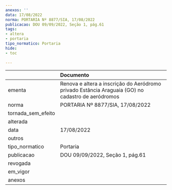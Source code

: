 ```yaml
---
anexos: ''
data: 17/08/2022
norma: PORTARIA Nº 8877/SIA, 17/08/2022
publicacao: DOU 09/09/2022, Seção 1, pág.61
tags:
- altera
- portaria
tipo_normatico: Portaria
hide: 
- toc 
 
---
```


|                    | Documento                                                                                         |
|:-------------------|:--------------------------------------------------------------------------------------------------|
| ementa             | Renova e altera a inscrição do Aeródromo privado Estância Araguaia (GO) no cadastro de aeródromos |
| norma              | PORTARIA Nº 8877/SIA, 17/08/2022                                                                  |
| tornada_sem_efeito |                                                                                                   |
| alterada           |                                                                                                   |
| data               | 17/08/2022                                                                                        |
| outros             |                                                                                                   |
| tipo_normatico     | Portaria                                                                                          |
| publicacao         | DOU 09/09/2022, Seção 1, pág.61                                                                   |
| revogada           |                                                                                                   |
| em_vigor           |                                                                                                   |
| anexos             |                                                                                                   |